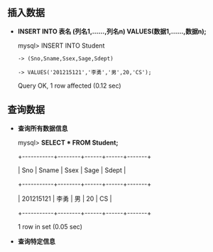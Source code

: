 ## 插入数据
* **INSERT INTO 表名 (列名1,……,列名n) VALUES(数据1,……,数据n);**
  
  mysql> INSERT INTO Student
      
      -> (Sno,Sname,Ssex,Sage,Sdept)
      
      -> VALUES('201215121','李勇','男',20,'CS');
  
  Query OK, 1 row affected (0.12 sec)
## 查询数据
* **查询所有数据信息**
  
  mysql> **SELECT * FROM Student;**
  
  +-----------+--------+------+------+-------+
  
  | Sno       | Sname  | Ssex | Sage | Sdept |
  
  +-----------+--------+------+------+-------+
  
  | 201215121 | 李勇   | 男   |   20 | CS    |
  
  +-----------+--------+------+------+-------+
  
  1 row in set (0.05 sec)
* **查询特定信息**
